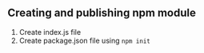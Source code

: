 ## Creating and publishing npm module

1) Create index.js file
2) Create package.json file using `npm init`
